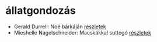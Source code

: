 # állatgondozás

- Gerald Durrell: Noé bárkáján [részletek](_details/Gerald%20Durrell.md#id_870)
- Mieshelle Nagelschneider: Macskákkal suttogó [részletek](_details/Mieshelle%20Nagelschneider.md#id_1437)